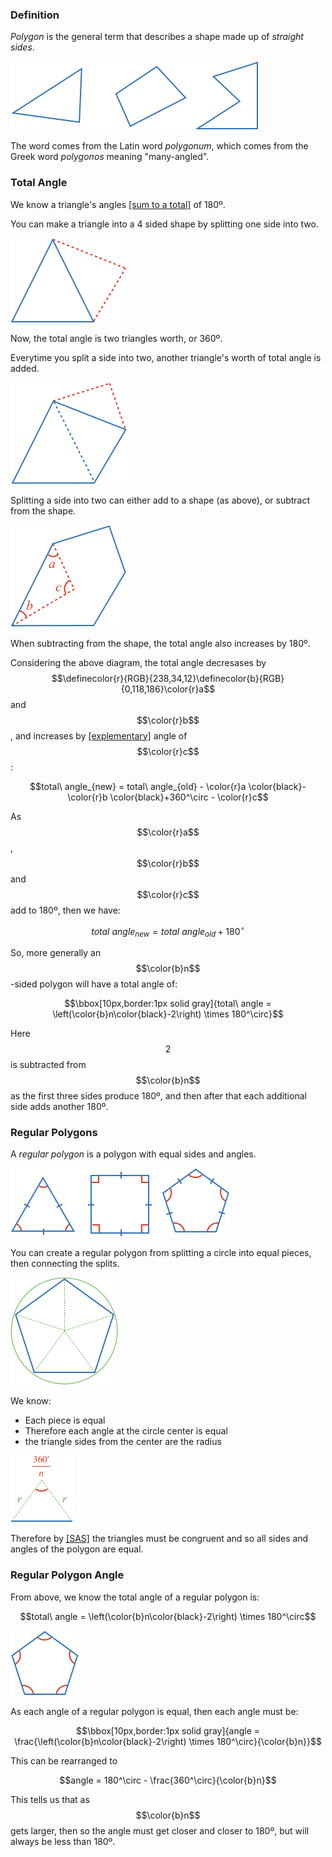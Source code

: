 ### Definition

*Polygon* is the general term that describes a shape made up of *straight sides*.

![](examples.png)

The word comes from the Latin word _polygonum_, which comes from the Greek word _polygonos_ meaning "many-angled".

### Total Angle

We know a triangle's angles [[sum to a total]]((qr,'Math/Geometry_1/Triangles/base/AngleSum',#00756F)) of 180º.

You can make a triangle into a 4 sided shape by splitting one side into two.

![](quad.png)

Now, the total angle is two triangles worth, or 360º.

Everytime you split a side into two, another triangle's worth of total angle is added.

![](pent.png)

Splitting a side into two can either add to a shape (as above), or subtract from the shape.

![](inside.png)

When subtracting from the shape, the total angle also increases by 180º.

Considering the above diagram, the total angle decresases by $$\definecolor{r}{RGB}{238,34,12}\definecolor{b}{RGB}{0,118,186}\color{r}a$$ and $$\color{r}b$$, and increases by [[explementary]]((qr,'Math/Geometry_1/AngleGroups/base/Explementary',#00756F)) angle of $$\color{r}c$$:

$$total\ angle_{new} = total\ angle_{old} - \color{r}a \color{black}- \color{r}b \color{black}+360^\circ - \color{r}c$$

As $$\color{r}a$$, $$\color{r}b$$ and $$\color{r}c$$ add to 180º, then we have:

$$total\ angle_{new} = total\ angle_{old} + 180^\circ$$

So, more generally an $$\color{b}n$$-sided polygon will have a total angle of:

$$\bbox[10px,border:1px solid gray]{total\ angle = \left(\color{b}n\color{black}-2\right) \times 180^\circ}$$

Here $$2$$ is subtracted from $$\color{b}n$$ as the first three sides produce 180º, and then after that each additional side adds another 180º.

### Regular Polygons

A *regular polygon* is a polygon with equal sides and angles.

![](regular_examples.png)

You can create a regular polygon from splitting a circle into equal pieces, then connecting the splits.

![](split.png)

We know:

* Each piece is equal
* Therefore each angle at the circle center is equal
* the triangle sides from the center are the radius

![](tri.png)

Therefore by [[SAS]]((qr,'Math/Geometry_1/CongruentTriangles/base/Sas',#00756F)) the triangles must be congruent and so all sides and angles of the polygon are equal.


### Regular Polygon Angle

From above, we know the total angle of a regular polygon is:

$$total\ angle = \left(\color{b}n\color{black}-2\right) \times 180^\circ$$

![](poly_angle.png)

As each angle of a regular polygon is equal, then each angle must be:

$$\bbox[10px,border:1px solid gray]{angle = \frac{\left(\color{b}n\color{black}-2\right) \times 180^\circ}{\color{b}n}}$$

This can be rearranged to

$$angle = 180^\circ - \frac{360^\circ}{\color{b}n}$$

This tells us that as $$\color{b}n$$ gets larger, then so the angle must get closer and closer to 180º, but will always be less than 180º.



<!-- 
$$\definecolor{g}{RGB}{29,177,0}\definecolor{b}{RGB}{0,118,186}\definecolor{r}{RGB}{238,34,12}\definecolor{v}{RGB}{203,41,123}\defineColor{gr}{100,100,100}$$

### Example Image
![](./test-image.png)

### Example QR
[[here]]((qr,'Math/Geometry_1/Triangles/base/AngleSumPres',#00756F)) -->